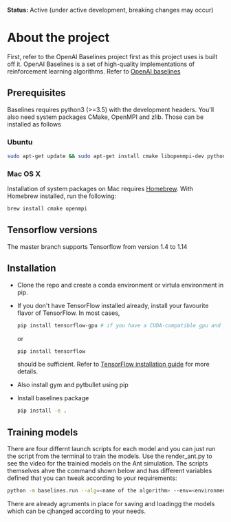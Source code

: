 **Status:** Active (under active development, breaking changes may occur)

# About the project

First, refer to the OpenAI Baselines project first as this project uses is built off it. OpenAI Baselines is a set of high-quality implementations of reinforcement learning algorithms. Refer to [OpenAI baselines](https://github.com/openai/baselines)

## Prerequisites 
Baselines requires python3 (>=3.5) with the development headers. You'll also need system packages CMake, OpenMPI and zlib. Those can be installed as follows
### Ubuntu 
    
```bash
sudo apt-get update && sudo apt-get install cmake libopenmpi-dev python3-dev zlib1g-dev
```
    
### Mac OS X
Installation of system packages on Mac requires [Homebrew](https://brew.sh). With Homebrew installed, run the following:
```bash
brew install cmake openmpi
```

## Tensorflow versions
The master branch supports Tensorflow from version 1.4 to 1.14

## Installation
- Clone the repo and create a conda environment or virtula environment in pip.
- If you don't have TensorFlow installed already, install your favourite flavor of TensorFlow. In most cases, 
    ```bash 
    pip install tensorflow-gpu # if you have a CUDA-compatible gpu and proper drivers
    ```
    or 
    ```bash
    pip install tensorflow
    ```
    should be sufficient. Refer to [TensorFlow installation guide](https://www.tensorflow.org/install/)
    for more details. 
    
- Also install gym and pytbullet using pip

- Install baselines package
    ```bash
    pip install -e .
    ```

## Training models
There are four differnt launch scripts for each model and you can just run the script from the terminal to train the models.
Use the render_ant.py to see the video for the trainied models on the Ant simulation. 
The scripts themselves ahve the command shown below and has different variables defined that you can tweak according to your requirements:
```bash
python -m baselines.run --alg=<name of the algorithm> --env=<environment_id> [additional arguments]
```
There are already agruments in place for saving and loadingg the models which can be cjhanged according to your needs.

